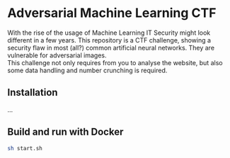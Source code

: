# Adversarial Machine Learning CTF

With the rise of the usage of Machine Learning IT Security might look different in a few years. This repository is a CTF challenge, showing a security flaw in most (all?) common artificial neural networks. They are vulnerable for adversarial images.  
This challenge not only requires from you to analyse the website, but also some data handling and number crunching is required.

## Installation
...

## Build and run with Docker
```bash
sh start.sh
```